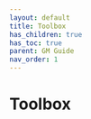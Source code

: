 ```yaml
---
layout: default
title: Toolbox
has_children: true
has_toc: true
parent: GM Guide
nav_order: 1
---
```


# Toolbox

